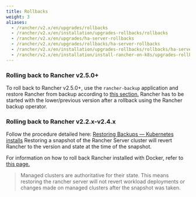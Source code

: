```yaml
---
title: Rollbacks
weight: 3
aliases:
  - /rancher/v2.x/en/upgrades/rollbacks
  - /rancher/v2.x/en/installation/upgrades-rollbacks/rollbacks
  - /rancher/v2.x/en/upgrades/ha-server-rollbacks
  - /rancher/v2.x/en/upgrades/rollbacks/ha-server-rollbacks
  - /rancher/v2.x/en/installation/upgrades-rollbacks/rollbacks/ha-server-rollbacks
  - /rancher/v2.x/en/installation/install-rancher-on-k8s/upgrades-rollbacks/rollbacks
---
```


### Rolling back to Rancher v2.5.0+

To roll back to Rancher v2.5.0+, use the `rancher-backup` application and restore Rancher from backup according to [this section.]({{<baseurl>}}/rancher/v2.x/en/backups/v2.5/restoring-rancher/) Rancher has to be started with the lower/previous version after a rollback using the Rancher backup operator.

### Rolling back to Rancher v2.2.x-v2.4.x

Follow the procedure detailed here: [Restoring Backups — Kubernetes installs]({{<baseurl>}}/rancher/v2.x/en/backups/restorations/ha-restoration) Restoring a snapshot of the Rancher Server cluster will revert Rancher to the version and state at the time of the snapshot.

For information on how to roll back Rancher installed with Docker, refer to [this page.]({{<baseurl>}}/rancher/v2.x/en/installation/other-installation-methods/single-node-docker/single-node-rollbacks)

> Managed clusters are authoritative for their state. This means restoring the rancher server will not revert workload deployments or changes made on managed clusters after the snapshot was taken.
